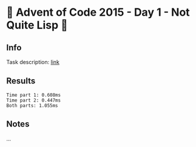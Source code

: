 # 🎄 Advent of Code 2015 - Day 1 - Not Quite Lisp 🎄

## Info

Task description: [link](https://adventofcode.com/2015/day/1)

## Results

```
Time part 1: 0.608ms
Time part 2: 0.447ms
Both parts: 1.055ms
```

## Notes

...
